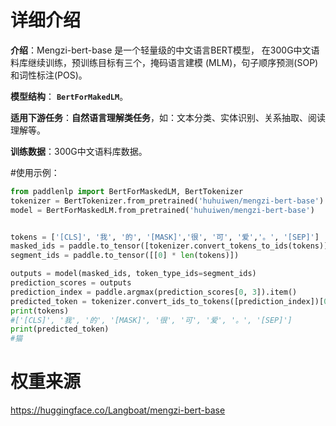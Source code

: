 # 详细介绍
**介绍**：Mengzi-bert-base 是一个轻量级的中文语言BERT模型，
在300G中文语料库继续训练，预训练目标有三个，掩码语言建模 (MLM)，句子顺序预测(SOP)
和词性标注(POS)。

**模型结构**： **`BertForMakedLM`**。

**适用下游任务**：**自然语言理解类任务**，如：文本分类、实体识别、关系抽取、阅读理解等。

**训练数据**：300G中文语料库数据。

#使用示例：
```python
from paddlenlp import BertForMaskedLM, BertTokenizer
tokenizer = BertTokenizer.from_pretrained('huhuiwen/mengzi-bert-base')
model = BertForMaskedLM.from_pretrained('huhuiwen/mengzi-bert-base')


tokens = ['[CLS]', '我', '的', '[MASK]','很', '可', '爱','。', '[SEP]']
masked_ids = paddle.to_tensor([tokenizer.convert_tokens_to_ids(tokens)])
segment_ids = paddle.to_tensor([[0] * len(tokens)])

outputs = model(masked_ids, token_type_ids=segment_ids)
prediction_scores = outputs
prediction_index = paddle.argmax(prediction_scores[0, 3]).item()
predicted_token = tokenizer.convert_ids_to_tokens([prediction_index])[0]
print(tokens)
#['[CLS]', '我', '的', '[MASK]', '很', '可', '爱', '。', '[SEP]']
print(predicted_token)
#猫
```

# 权重来源
https://huggingface.co/Langboat/mengzi-bert-base
